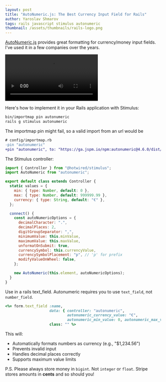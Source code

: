 ```yaml
---
layout: post
title: "AutoNumeric.js: The Best Currency Input Field for Rails"
author: Yaroslav Shmarov
tags: rails javascript stimulus autonumeric
thumbnail: /assets/thumbnails/rails-logo.png
---
```


[AutoNumeric.js](https://autonumeric.org) provides great formatting for currency/money input fields. I've used it in a few companies over the years.

![Autonumeric demo](/assets/images/autonumeric.mov)

Here's how to implement it in your Rails application with Stimulus:

```sh
bin/importmap pin autonumeric
rails g stimulus autonumeric
```

The importmap pin might fail, so a valid import from an url would be

```diff
# config/importmap.rb
-pin "autonumeric"
+pin "autonumeric", to: "https://ga.jspm.io/npm:autonumeric@4.6.0/dist/autoNumeric.min.js"
```

The Stimulus controller:

```js
import { Controller } from "@hotwired/stimulus";
import AutoNumeric from "autonumeric";

export default class extends Controller {
  static values = {
    min: { type: Number, default: 0 },
    max: { type: Number, default: 999999.99 },
    currency: { type: String, default: "€" },
  };

  connect() {
    const autoNumericOptions = {
      decimalCharacter: ".",
      decimalPlaces: 2,
      digitGroupSeparator: ",",
      minimumValue: this.minValue,
      maximumValue: this.maxValue,
      unformatOnSubmit: true,
      currencySymbol: this.currencyValue,
      currencySymbolPlacement: "p", // 'p' for prefix
      modifyValueOnWheel: false,
    };

    new AutoNumeric(this.element, autoNumericOptions);
  }
}
```

Use in a rails text_field. Autonumeric requires you to use `text_field`, not `number_field`.

```ruby
<%= form.text_field :name,
                    data: { controller: "autonumeric",
                            autonumeric_currency_value: "€",
                            autonumeric_min_value: 0, autonumeric_max_value: 999999.99 },
                    class: "" %>
```

This will:

- Automatically formats numbers as currency (e.g., "$1,234.56")
- Prevents invalid input
- Handles decimal places correctly
- Supports maximum value limits

P.S. Please always store money in `bigint`. Not `integer` or `float`. Stripe stores amounts in **cents** and so should you!
